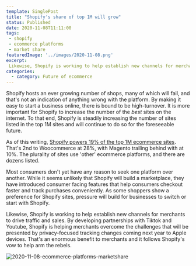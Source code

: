 ```yaml
---
template: SinglePost
title: "Shopify's share of top 1M will grow"
status: Published
date: 2020-11-08T11:11:00
tags:
 - shopify
 - ecommerce platforms
 - market share
featuredImage: '../images/2020-11-08.png'
excerpt:
 Likewise, Shopify is working to help establish new channels for merchants to drive traffic and sales. By developing partnerships with Tiktok and Youtube, Shopify is helping merchants overcome the challenges that will be presented by privacy-focused tracking changes coming next year to Apple devices. That's an enormous benefit to merchants and it follows Shopify's vow to help arm the rebels.
categories:
  - category: Future of ecommerce
---
```

Shopify hosts an ever growing number of shops, many of which will fail, and that's not an indication of anything wrong with the platform. By making it easy to start a business online, there is bound to be high-turnover. It is more important for Shopify to increase the number of the _best_ sites on the internet. To that end, Shopify is steadily increasing the number of sites listed in the top 1M sites and will continue to do so for the foreseeable future.

As of this writing, [Shopify powers 19% of the top 1M ecommerce sites](https://trends.builtwith.com/shop). That's 2nd to Woocommerce at 28%, with Magento trailing behind with at 10%. The plurality of sites use 'other' ecommerce platforms, and there are dozens listed.

Most consumers don't yet have any reason to seek one platform over another. While it seems unlikely that Shopify will build a marketplace, they have introduced consumer facing features that help consumers checkout faster and track purchases conveniently. As some shoppers show a preference for Shopify sites, pressure will build for businesses to switch or start with Shopify.

Likewise, Shopify is working to help establish new channels for merchants to drive traffic and sales. By developing partnerships with Tiktok and Youtube, Shopify is helping merchants overcome the challenges that will be presented by privacy-focused tracking changes coming next year to Apple devices. That's an enormous benefit to merchants and it follows Shopify's vow to help arm the rebels.

![2020-11-08-ecommerce-platforms-marketshare]('../media/2020-11-08-ecommerce-platforms-marketshare.png')
